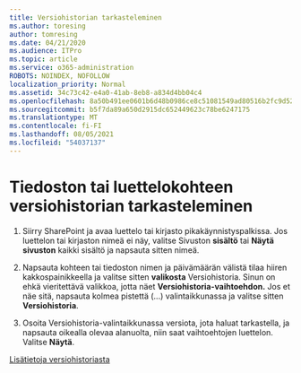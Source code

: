```yaml
---
title: Versiohistorian tarkasteleminen
ms.author: toresing
author: tomresing
ms.date: 04/21/2020
ms.audience: ITPro
ms.topic: article
ms.service: o365-administration
ROBOTS: NOINDEX, NOFOLLOW
localization_priority: Normal
ms.assetid: 34c73c42-e4a0-41ab-8eb8-a834d4bb04c4
ms.openlocfilehash: 8a50b491ee0601b6d48b0986ce8c51081549ad80516b2fc9d52f1bf6e7c025cf
ms.sourcegitcommit: b5f7da89a650d2915dc652449623c78be6247175
ms.translationtype: MT
ms.contentlocale: fi-FI
ms.lasthandoff: 08/05/2021
ms.locfileid: "54037137"
---
```

# <a name="view-version-history-of-a-file-or-list-item"></a>Tiedoston tai luettelokohteen versiohistorian tarkasteleminen

1. Siirry SharePoint ja avaa luettelo tai kirjasto pikakäynnistyspalkissa. Jos luettelon tai kirjaston nimeä ei näy, valitse Sivuston **sisältö** tai **Näytä sivuston** kaikki sisältö ja napsauta sitten nimeä.
    
2. Napsauta kohteen tai tiedoston nimen ja päivämäärän välistä tilaa hiiren kakkospainikkeella ja valitse sitten **valikosta** Versiohistoria. Sinun on ehkä vieritettävä valikkoa, jotta näet **Versiohistoria-vaihtoehdon.** Jos et näe sitä, napsauta kolmea pistettä (...) valintaikkunassa ja valitse sitten **Versiohistoria**.
    
3. Osoita Versiohistoria-valintaikkunassa versiota, jota haluat tarkastella, ja napsauta oikealla olevaa alanuolta, niin saat vaihtoehtojen luettelon. Valitse **Näytä**.
    
[Lisätietoja versiohistoriasta](https://go.microsoft.com/fwlink/?linkid=875709)
  

